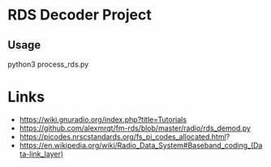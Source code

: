 # RDS Decoder Project

## Usage
python3 process_rds.py 

# Links
* https://wiki.gnuradio.org/index.php?title=Tutorials
* https://github.com/alexmrqt/fm-rds/blob/master/radio/rds_demod.py
* https://picodes.nrscstandards.org/fs_pi_codes_allocated.html?
* https://en.wikipedia.org/wiki/Radio_Data_System#Baseband_coding_(Data-link_layer)
